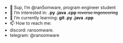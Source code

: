 - 👋 Sup, I’m @ran5omware, program engineer student
- 👀 I’m interested in: **.py .java .cpp** ~~reverse ingeneering~~
- 🌱 I’m currently learning: **git .py .java .cpp**
- 📫 How to reach me:
-  discord: ransomware.
-  telegram: @ransomware
  
<!---
ran5omware/ran5omware is a ✨ special ✨ repository because its `README.md` (this file) appears on your GitHub profile.
You can click the Preview link to take a look at your changes.
--->
